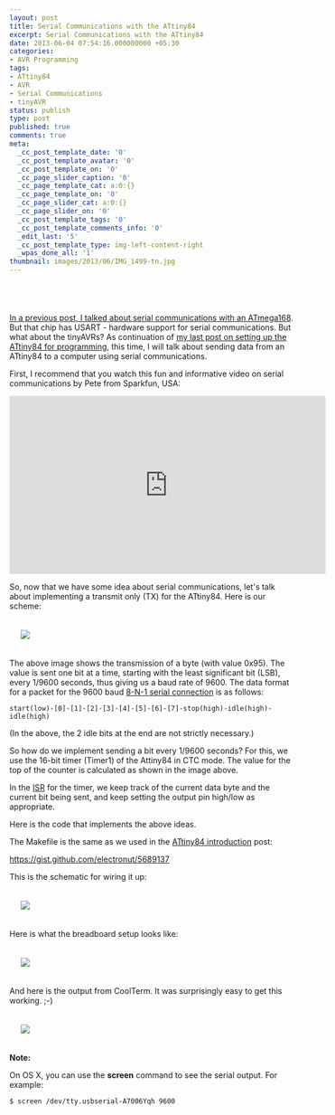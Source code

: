 ```yaml
---
layout: post
title: Serial Communications with the ATtiny84
excerpt: Serial Communications with the ATtiny84
date: 2013-06-04 07:54:16.000000000 +05:30
categories:
- AVR Programming
tags:
- ATtiny84
- AVR
- Serial Communications
- tinyAVR
status: publish
type: post
published: true
comments: true
meta:
  _cc_post_template_date: '0'
  _cc_post_template_avatar: '0'
  _cc_post_template_on: '0'
  _cc_page_slider_caption: '0'
  _cc_page_template_cat: a:0:{}
  _cc_page_template_on: '0'
  _cc_page_slider_cat: a:0:{}
  _cc_page_slider_on: '0'
  _cc_post_template_tags: '0'
  _cc_post_template_comments_info: '0'
  _edit_last: '5'
  _cc_post_template_type: img-left-content-right
  _wpas_done_all: '1'
thumbnail: images/2013/06/IMG_1499-tn.jpg
---
```

<p style="padding: 20px;">
<a href="{{site.baseurl }}/images/2013/06/IMG_1496.jpg"/>
</p>
<p>In a previous post, I talked about <a href="http://electronut.in/serial-communications-with-the-atmega168/" title="Serial Communications with the ATmega168">serial communications with an ATmega168</a>. But that chip has USART - hardware support for serial communications. But what about the tinyAVRs? As continuation of <a href="http://electronut.in/getting-started-with-the-atmel-attiny84-microcontroller/" title="Getting Started with the Atmel ATtiny84 Microcontroller">my last post on setting up the ATtiny84 for programming</a>, this time, I will talk about sending data from an ATtiny84 to a computer using serial communications. </p>
<p><!--more--></p>
<p>First, I recommend that you watch this fun and informative video on serial communications by Pete from Sparkfun, USA:</p>
<p><iframe width="560" height="315" src="http://www.youtube.com/embed/JJZOTtwpAjA?rel=0" frameborder="0" allowfullscreen></iframe></p>
<p>So, now that we have some idea about serial communications, let's talk about implementing a transmit only (TX) for the ATtiny84. Here is our scheme:</p>
<p style="padding: 20px;">
<img src="{{ site.baseurl }}/images/2013/06/IMG_1499.jpg"/></p>
<p>The above image shows the transmission of a byte (with value 0x95). The value is sent one bit at a time, starting with the least significant bit (LSB), every 1/9600 seconds, thus giving us a baud rate of 9600. The data format for a packet for the 9600 baud <a href="http://en.wikipedia.org/wiki/8-N-1">8-N-1 serial connection</a> is as follows:</p>
<p><code>start(low)-[0]-[1]-[2]-[3]-[4]-[5]-[6]-[7]-stop(high)-idle(high)-idle(high)</code></p>
<p>(In the above, the 2 idle bits at the end are not strictly necessary.)</p>
<p>So how do we implement sending a bit every 1/9600 seconds? For this, we use the 16-bit timer (Timer1) of the Attiny84 in CTC mode. The value for the top of the counter is calculated as shown in the image above. </p>
<p>In the <a href="http://en.wikipedia.org/wiki/Interrupt_handler">ISR</a> for the timer, we keep track of the current data byte and the current bit being sent, and keep setting the output pin high/low as appropriate.</p>
<p>Here is the code that implements the above ideas.</p>
<p><script src="https://gist.github.com/electronut/5697636.js"></script></p>
<p>The Makefile is the same as we used in the <a href="http://electronut.in/getting-started-with-the-atmel-attiny84-microcontroller/" title="Getting Started with the Atmel ATtiny84 Microcontroller">ATtiny84 introduction</a> post:</p>
<p><a href="https://gist.github.com/electronut/5689137">https://gist.github.com/electronut/5689137</a></p>
<p>This is the schematic for wiring it up:</p>

<p style="padding: 20px;">
<img src="{{ site.baseurl}}/images/2013/06/IMG_1499-2.jpg"/></p>
<p>Here is what the breadboard setup looks like:</p>

<p style="padding: 20px;">
<img src="{{ site.baseurl}}/images/2013/06/IMG_1496.jpg"/></p>
<p>And here is the output from CoolTerm. It was surprisingly easy to get this working. ;-)</p>
<p style="padding: 20px;">
<img src="{{ site.baseurl }}/images/2013/06/attiny84-coolterm.png"/>
</p>
<p><strong>Note:</strong></p>
<p>On OS X, you can use the <strong>screen</strong> command to see the serial output. For example:</p>
<p><code>$ screen /dev/tty.usbserial-A7006Yqh 9600<br />
</code></p>
